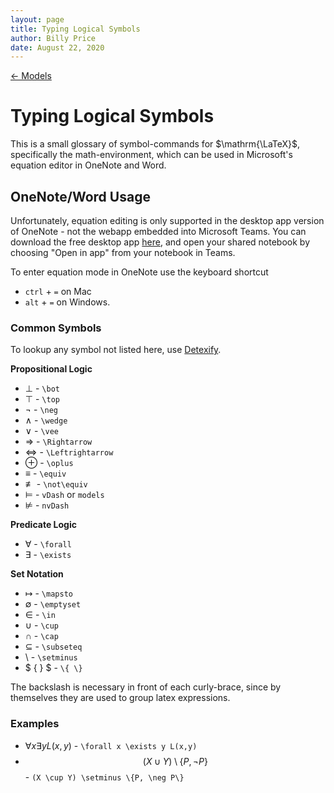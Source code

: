 ```yaml
---
layout: page
title: Typing Logical Symbols
author: Billy Price
date: August 22, 2020
---
```

[← Models](/models)

# Typing Logical Symbols

This is a small glossary of symbol-commands for $\mathrm{\LaTeX}$, specifically the math-environment, which can be used in Microsoft's equation editor in OneNote and Word.

## OneNote/Word Usage

Unfortunately, equation editing is only supported in the desktop app version of OneNote - not the webapp embedded into Microsoft Teams. You can download the free desktop app [here](https://www.onenote.com/download), and open your shared notebook by choosing "Open in app" from your notebook in Teams.

To enter equation mode in OneNote use the keyboard shortcut
* `ctrl` + `=` on Mac
* `alt` + `=` on Windows.

### Common Symbols

To lookup any symbol not listed here, use [Detexify](https://detexify.kirelabs.org).

**Propositional Logic**
* $\bot$ - `\bot`
* $\top$ - `\top`
* $\neg$ - `\neg`
* $\wedge$ - `\wedge`
* $\vee$ - `\vee`
* $\Rightarrow$ - `\Rightarrow`
* $\Leftrightarrow$ - `\Leftrightarrow`
* $\oplus$ - `\oplus`
* $\equiv$ - `\equiv`
* $\not\equiv$ - `\not\equiv`
* $\vDash$ - `vDash` or `models`
* $\nvDash$ - `nvDash`

**Predicate Logic**
* $\forall$ - `\forall`
* $\exists$ - `\exists`

**Set Notation**
* $\mapsto$ - `\mapsto`
* $\emptyset$ - `\emptyset`
* $\in$ - `\in`
* $\cup$ - `\cup`
* $\cap$ - `\cap`
* $\subseteq$ - `\subseteq`
* $\setminus$ - `\setminus`
* $ \{ \} $ - `\{ \}`

The backslash is necessary in front of each curly-brace, since by themselves they are used to group latex expressions.

### Examples

* $\forall x \exists y L(x,y)$ - `\forall x \exists y L(x,y)`
* $$(X \cup Y) \setminus \{P, \neg P\}$$ - `(X \cup Y) \setminus \{P, \neg P\}`
